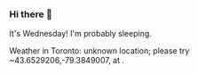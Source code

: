 ### Hi there :wave:

It's Wednesday! I'm probably sleeping.

Weather in Toronto: unknown location; please try ~43.6529206,-79.3849007, at .
